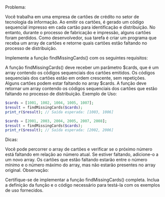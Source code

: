 Problema:

Você trabalha em uma empresa de cartões de crédito no setor de tecnologia da informação. Ao emitir os cartões, é gerado um código sequencial impresso em cada cartão para identificação e distribuição. No entanto, durante o processo de fabricação e impressão, alguns cartões foram perdidos. Como desenvolvedor, sua tarefa é criar um programa que receba um array de cartões e retorne quais cartões estão faltando no processo de distribuição.

Implemente a função findMissingCards() com os seguintes requisitos:

A função findMissingCards() deve receber um parâmetro $cards, que é um array contendo os códigos sequenciais dos cartões emitidos.
Os códigos sequenciais dos cartões estão em ordem crescente, sem repetições.
Alguns cartões podem estar faltando no array $cards.
A função deve retornar um array contendo os códigos sequenciais dos cartões que estão faltando no processo de distribuição.
Exemplo de Uso:
```php
$cards = [1001, 1002, 1004, 1005, 1007];
$result = findMissingCards($cards);
print_r($result); // Saída esperada: [1003, 1006]

$cards = [2001, 2003, 2004, 2005, 2007, 2008];
$result = findMissingCards($cards);
print_r($result); // Saída esperada: [2002, 2006]
```

Dicas:

Você pode percorrer o array de cartões e verificar se o próximo número está faltando em relação ao número atual. Se estiver faltando, adicione-o a um novo array.
Os cartões que estão faltando estarão entre o número mínimo e o número máximo do array, mas não estarão presentes no array original.
Observação:

Certifique-se de implementar a função findMissingCards() completa. Inclua a definição da função e o código necessário para testá-la com os exemplos de uso fornecidos.

